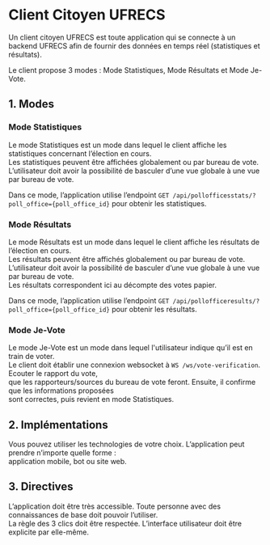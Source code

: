 # Client Citoyen UFRECS

Un client citoyen UFRECS est toute application qui se connecte à un backend UFRECS afin de fournir
des données en temps réel (statistiques et résultats).

Le client propose 3 modes : Mode Statistiques, Mode Résultats et Mode Je-Vote.

## 1. Modes

### Mode Statistiques

Le mode Statistiques est un mode dans lequel le client affiche les statistiques concernant l’élection en cours.  
Les statistiques peuvent être affichées globalement ou par bureau de vote. L’utilisateur doit avoir
la possibilité de basculer d’une vue globale à une vue par bureau de vote.

Dans ce mode, l’application utilise l’endpoint `GET /api/pollofficesstats/?poll_office={poll_office_id}`
pour obtenir les statistiques.


### Mode Résultats

Le mode Résultats est un mode dans lequel le client affiche les résultats de l’élection en cours.  
Les résultats peuvent être affichés globalement ou par bureau de vote. L’utilisateur doit avoir
la possibilité de basculer d’une vue globale à une vue par bureau de vote.  
Les résultats correspondent ici au décompte des votes papier.

Dans ce mode, l’application utilise l’endpoint `GET /api/pollofficeresults/?poll_office={poll_office_id}`
pour obtenir les résultats.

### Mode Je-Vote

Le mode Je-Vote est un mode dans lequel l'utilisateur indique qu’il est en train de voter.  
Le client doit établir une connexion websocket à `WS /ws/vote-verification`. Ecouter le rapport du vote,  
que les rapporteurs/sources du bureau de vote feront. Ensuite, il confirme que les informations proposées  
sont correctes, puis revient en mode Statistiques.

## 2. Implémentations

Vous pouvez utiliser les technologies de votre choix. L’application peut prendre n’importe quelle forme :  
application mobile, bot ou site web.

## 3. Directives

L’application doit être très accessible. Toute personne avec des connaissances de base doit pouvoir l’utiliser.  
La règle des 3 clics doit être respectée. L’interface utilisateur doit être explicite par elle-même.
